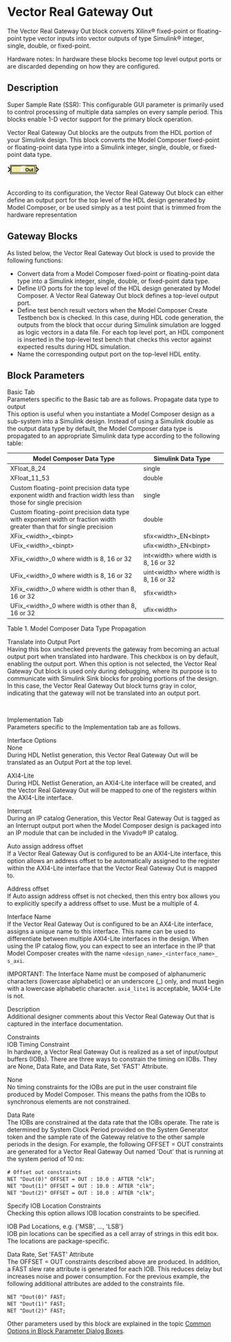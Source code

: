 # Vector Real Gateway Out

The Vector Real Gateway Out block converts Xilinx® fixed-point or
floating-point type vector inputs into vector outputs of type Simulink®
integer, single, double, or fixed-point.

Hardware notes: In hardware these blocks become top level output ports
or are discarded depending on how they are configured.

## Description

Super Sample Rate (SSR): This configurable GUI parameter is primarily
used to control processing of multiple data samples on every sample
period. This blocks enable 1-D vector support for the primary block
operation.

Vector Real Gateway Out blocks are the outputs from the HDL portion of
your Simulink design. This block converts the Model Composer fixed-point
or floating-point data type into a Simulink integer, single, double, or
fixed-point data type.

![](./Images/block.png)

According to its configuration, the Vector Real Gateway Out block can
either define an output port for the top level of the HDL design
generated by Model Composer, or be used simply as a test point that is
trimmed from the hardware representation

## Gateway Blocks

As listed below, the Vector Real Gateway Out block is used to provide
the following functions:

- Convert data from a Model Composer fixed-point or floating-point data
  type into a Simulink integer, single, double, or fixed-point data
  type.
- Define I/O ports for the top level of the HDL design generated by
  Model Composer. A Vector Real Gateway Out block defines a top-level
  output port.
- Define test bench result vectors when the Model Composer Create
  Testbench box is checked. In this case, during HDL code generation,
  the outputs from the block that occur during Simulink simulation are
  logged as logic vectors in a data file. For each top level port, an
  HDL component is inserted in the top-level test bench that checks this
  vector against expected results during HDL simulation.
- Name the corresponding output port on the top-level HDL entity.

## Block Parameters

Basic Tab  
Parameters specific to the Basic tab are as follows.
Propagate data type to output  
This option is useful when you instantiate a Model Composer design as a
sub-system into a Simulink design. Instead of using a Simulink double as
the output data type by default, the Model Composer data type is
propagated to an appropriate Simulink data type according to the
following table:

| Model Composer Data Type                                                                                               | Simulink Data Type                       |
|------------------------------------------------------------------------------------------------------------------------|------------------------------------------|
| XFloat_8_24                                                                                                            | single                                   |
| XFloat_11_53                                                                                                           | double                                   |
| Custom floating-point precision data type exponent width and fraction width less than those for single precision       | single                                   |
| Custom floating-point precision data type with exponent width or fraction width greater than that for single precision | double                                   |
| XFix\_\<width\>\_\<binpt\>                                                                                             | sfix\<width\>\_EN\<binpt\>               |
| UFix\_\<width\>\_\<binpt\>                                                                                             | ufix\<width\>\_EN\<binpt\>               |
| XFix\_\<width\>\_0 where width is 8, 16 or 32                                                                          | int\<width\> where width is 8, 16 or 32  |
| UFix\_\<width\>\_0 where width is 8, 16 or 32                                                                          | uint\<width\> where width is 8, 16 or 32 |
| XFix\_\<width\>\_0 where width is other than 8, 16 or 32                                                               | sfix\<width\>                            |
| UFix\_\<width\>\_0 where width is other than 8, 16 or 32                                                               | ufix\<width\>                            |

Table 1. Model Composer Data Type Propagation

Translate into Output Port  
Having this box unchecked prevents the gateway from becoming an actual
output port when translated into hardware. This checkbox is on by
default, enabling the output port. When this option is not selected, the
Vector Real Gateway Out block is used only during debugging, where its
purpose is to communicate with Simulink Sink blocks for probing portions
of the design. In this case, the Vector Real Gateway Out block turns
gray in color, indicating that the gateway will not be translated into
an output port.

&nbsp;

Implementation Tab  
Parameters specific to the Implementation tab are as follows.

Interface Options  
None  
During HDL Netlist generation, this Vector Real Gateway Out will be
translated as an Output Port at the top level.

AXI4-Lite  
During HDL Netlist Generation, an AXI4-Lite interface will be created,
and the Vector Real Gateway Out will be mapped to one of the registers
within the AXI4-Lite interface.

Interrupt  
During an IP catalog Generation, this Vector Real Gateway Out is tagged
as an Interrupt output port when the Model Composer design is packaged
into an IP module that can be included in the Vivado® IP catalog.

Auto assign address offset  
If a Vector Real Gateway Out is configured to be an AXI4-Lite interface,
this option allows an address offset to be automatically assigned to the
register within the AXI4-Lite interface that the Vector Real Gateway Out
is mapped to.

Address offset  
If Auto assign address offset is not checked, then this entry box allows
you to explicitly specify a address offset to use. Must be a multiple of
4.

Interface Name  
If the Vector Real Gateway Out is configured to be an AX4-Lite
interface, assigns a unique name to this interface. This name can be
used to differentiate between multiple AXI4-Lite interfaces in the
design. When using the IP catalog flow, you can expect to see an
interface in the IP that Model Composer creates with the name
`<design_name>_<interface_name>_ s_axi`.

IMPORTANT: The Interface Name must be composed of alphanumeric
characters (lowercase alphabetic) or an underscore (\_) only, and must
begin with a lowercase alphabetic character. `axi4_lite1` is acceptable,
1AXI4-Lite is not.

Description  
Additional designer comments about this Vector Real Gateway Out that is
captured in the interface documentation.

Constraints  
IOB Timing Constraint  
In hardware, a Vector Real Gateway Out is realized as a set of
input/output buffers (IOBs). There are three ways to constrain the
timing on IOBs. They are None, Data Rate, and Data Rate, Set 'FAST'
Attribute.

None  
No timing constraints for the IOBs are put in the user constraint file
produced by Model Composer. This means the paths from the IOBs to
synchronous elements are not constrained.

Data Rate  
The IOBs are constrained at the data rate that the IOBs operate. The
rate is determined by System Clock Period provided on the System
Generator token and the sample rate of the Gateway relative to the other
sample periods in the design. For example, the following OFFSET = OUT
constraints are generated for a Vector Real Gateway Out named 'Dout'
that is running at the system period of 10 ns:

``` pre
# Offset out constraints 
NET "Dout(0)" OFFSET = OUT : 10.0 : AFTER "clk"; 
NET "Dout(1)" OFFSET = OUT : 10.0 : AFTER "clk"; 
NET "Dout(2)" OFFSET = OUT : 10.0 : AFTER "clk";
```

Specify IOB Location Constraints  
Checking this option allows IOB location constraints to be specified.

IOB Pad Locations, e.g. {'MSB', ..., 'LSB'}  
IOB pin locations can be specified as a cell array of strings in this
edit box. The locations are package-specific.

Data Rate, Set 'FAST' Attribute  
The OFFSET = OUT constraints described above are produced. In addition,
a FAST slew rate attribute is generated for each IOB. This reduces delay
but increases noise and power consumption. For the previous example, the
following additional attributes are added to the constraints file.

``` pre
NET "Dout(0)" FAST; 
NET "Dout(1)" FAST; 
NET "Dout(2)" FAST; 
```

Other parameters used by this block are explained in the topic [Common
Options in Block Parameter Dialog
Boxes](common-options-in-block-parameter-dialog-boxes-aa1032308.html).

